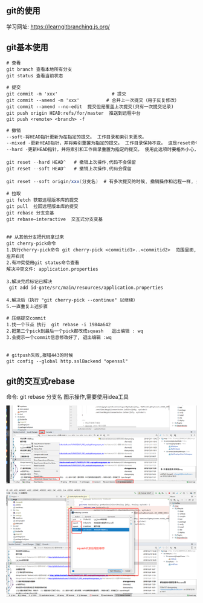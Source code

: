 ## git的使用

学习网址: https://learngitbranching.js.org/



## git基本使用



```
# 查看
git branch 查看本地所有分支
git status 查看当前状态 
```

```
# 提交
git commit -m 'xxx'                    # 提交 
git commit --amend -m 'xxx'          # 合并上一次提交（用于反复修改） 
git commit --amend --no-edit  提交但是覆盖上次提交(只有一次提交记录)
git push origin HEAD:refs/for/master  推送到远程中台
git push <remote> <branch> -f
```

```java
# 撤销
--soft-将HEAD指针更新为在指定的提交。 工作目录和索引未更改。
--mixed -更新HEAD指针，并将索引重置为指定的提交。 工作目录保持不变。 这是reset命令的默认操作模式。
--hard -更新HEAD指针，并将索引和工作目录重置为指定的提交。 使用此选项时要格外小心，因为所有您尚未提交的本地更改都会被覆盖并丢失。

git reset --hard HEAD^   # 撤销上次操作,代码不会保留
git reset --soft HEAD^   # 撤销上次操作,代码会保留

git reset --soft origin/xxx(分支名)  # 有多次提交的时候, 撤销操作和远程一样, 并保留代码

```

```
# 拉取 
git fetch 获取远程版本库的提交
git pull  拉回远程版本库的提交
git rebase 分支变基
git rebase–interactive  交互式分支变基


```

```shell
## 从其他分支把代码拿过来
git cherry-pick命令
1.执行cherry-pick命令 git cherry-pick <commitid1>..<commitid2>  范围里面,左开右闭
2.有冲突使用git status命令查看
解决冲突文件: application.properties

3.解决完后标记已解决
 git add id-gate/src/main/resources/application.properties

4.解决后（执行 "git cherry-pick --continue" 以继续）
5.一直重复上述步骤
```

```shell
# 压缩提交commit
1.找一个节点 执行  git rebase -i 1984a642
2.把第二个pick到最后一个pick都改成squash   退出编辑 : wq
3.会提示一个commit信息修改好了, 退出编辑 :wq

```

```shell script

# gitpush失败,报错443的时候
git config --global http.sslBackend "openssl" 

```
## git的交互式rebase
命令: git rebase 分支名
图示操作,需要使用idea工具

![images](./assets/idea-rebase01.png)

![images](./assets/idea-rebase02.png)

